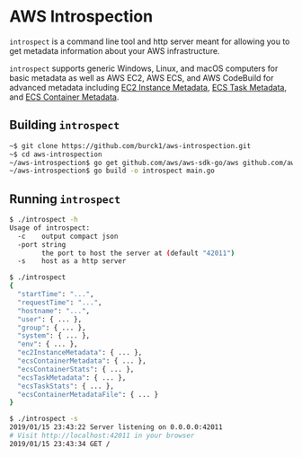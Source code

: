 # AWS Introspection

`introspect` is a command line tool and http server meant for allowing you to get metadata information about your AWS infrastructure. 

`introspect` supports generic Windows, Linux, and macOS computers for basic metadata as well as AWS EC2, AWS ECS, and AWS CodeBuild for advanced metadata including [EC2 Instance Metadata](https://docs.aws.amazon.com/AWSEC2/latest/UserGuide/ec2-instance-metadata.html), [ECS Task Metadata](https://docs.aws.amazon.com/AmazonECS/latest/developerguide/task-metadata-endpoint.html), and [ECS Container Metadata](https://docs.aws.amazon.com/AmazonECS/latest/developerguide/container-metadata.html).

## Building `introspect`

```sh
~$ git clone https://github.com/burck1/aws-introspection.git
~$ cd aws-introspection
~/aws-introspection$ go get github.com/aws/aws-sdk-go/aws github.com/aws/aws-sdk-go/aws/ec2metadata github.com/aws/aws-sdk-go/aws/session github.com/matishsiao/goInfo
~/aws-introspection$ go build -o introspect main.go
```

## Running `introspect`

```sh
$ ./introspect -h
Usage of introspect:
  -c    output compact json
  -port string
        the port to host the server at (default "42011")
  -s    host as a http server
```

```sh
$ ./introspect
{
  "startTime": "...",
  "requestTime": "...",
  "hostname": "...",
  "user": { ... },
  "group": { ... },
  "system": { ... },
  "env": { ... },
  "ec2InstanceMetadata": { ... },
  "ecsContainerMetadata": { ... },
  "ecsContainerStats": { ... },
  "ecsTaskMetadata": { ... },
  "ecsTaskStats": { ... },
  "ecsContainerMetadataFile": { ... }
}
```

```sh
$ ./introspect -s
2019/01/15 23:43:22 Server listening on 0.0.0.0:42011
# Visit http://localhost:42011 in your browser
2019/01/15 23:43:34 GET /
```
